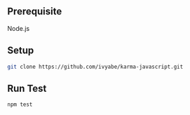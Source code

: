 ## Prerequisite
Node.js

## Setup
```bash
git clone https://github.com/ivyabe/karma-javascript.git
```

## Run Test
```bash
npm test
```